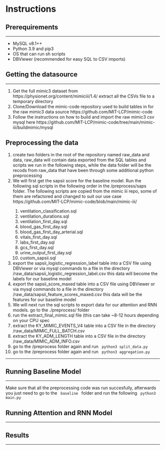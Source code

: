 <h1> Instructions </h1>

<h2> Prerequirements </h2>
<hr>
<ul>
    <li> MySQL v8.1++ </li>
    <li> Python 3.9 and pip3 </li>
    <li> OS that can run sh scripts</li>
    <li> DBViewer (recommended for easy SQL to CSV imports) </li>
</ul>


<h2> Getting the datasource </h2>
<hr>
<ol>
    <li> Get the full mimic3 dataset from https://physionet.org/content/mimiciii/1.4/ extract all the CSVs file to a temporary directory</li>
    <li> Clone/Download the mimic-code repository used to build tables in for the raw mimic3 data source https://github.com/MIT-LCP/mimic-code </li>
    <li> Follow the instructions on how to build and import the raw mimic3 csv mysql here https://github.com/MIT-LCP/mimic-code/tree/main/mimic-iii/buildmimic/mysql</li>
</ol>


<h2> Preprocessing the data </h2>
<ol>
    <li> create two folders in the root of the repository named raw_data and data, raw_data will contain data exported from the SQL tables and scripts we run in the following steps, while the data folder will be the recods from raw_data that have been through some additional python preprocessing</li>
    <li> We will first get the sapsii score for the baseline model. Run the following sql scripts in the following order in the /preprocess/saps folder. The following scripts are copied from the mimic iii repo, some of them are refactored and changed to suit our use case https://github.com/MIT-LCP/mimic-code/blob/main/mimic-iii/</li>
    <ol>
        <li> ventilation_classification.sql </li>
        <li> ventilation_durations.sql </li>
        <li> ventilation_first_day.sql </li>
        <li> blood_gas_first_day.sql </li>
        <li> blood_gas_first_day_arterial.sql </li>
        <li> vitals_first_day.sql </li>
        <li> labs_first_day.sql </li>
        <li> gcs_first_day.sql </li>
        <li> urine_output_first_day.sql </li>
        <li> custom_sapsii.sql </li>
    </ol>
    <li> export the sapsii_logistic_regression_label table into a CSV file using DBViewer or via mysql commands to a file in the directory /raw_data/sapsii_logistic_regression_label.csv this data will become the labels for our baseline model</li>
    <li> export the sapsii_score_maxed table into a CSV file using DBViewer or via mysql commands to a file in the directory /raw_data/sapsii_feature_scores_maxed.csv this data will be the features for our baseline model </li>
    <li> We will next run the sql scripts to export data for our attention and RNN models. go to the ./preprocess/ folder </li>
    <li> run the extract_final_mimic.sql file (this can take ~8-12 hours depending on your CPU spec</li>
    <li> extract the KY_MIMIC_EVENTS_V4 table into a CSV file in the directory /raw_data/MIMIC_FULL_BATCH.csv</li>
    <li> extract the KY_ADM_LENGTH table into a CSV file in the directory /raw_data/MIMIC_ADM_INFO.csv </li>
    <li> go to the /preprocess folder again and run <code> python3 split_data.py </code> </li>
    <li> go to the /preprocess folder again and run <code> python3 aggregation.py </code> </li>
</ol>

<hr>


<h2> Running Baseline Model </h2>
<hr>
Make sure that all the preprocessing code was run succesfully, afterwards you just need to go to the <code> baseline </code> folder and run the following <code> python3 main.py </code>



<h2> Running Attention and RNN Model </h2>
<hr>






<h2> Results </h2>
<hr>

<h2>